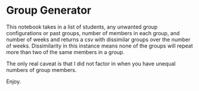 # Group Generator
This notebook takes in a list of students, any unwanted group configurations or past groups, number of members in each group, and number of weeks and returns a csv with dissimilar groups over the number of weeks. Dissimilarity in this instance means none of the groups will repeat more than two of the same members in a group.

The only real caveat is that I did not factor in when you have unequal numbers of group members.

Enjoy.